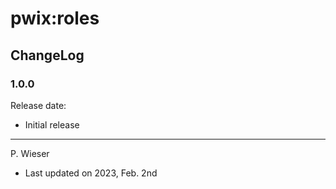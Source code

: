 # pwix:roles

## ChangeLog

### 1.0.0

Release date:

- Initial release

---
P. Wieser
- Last updated on 2023, Feb. 2nd
